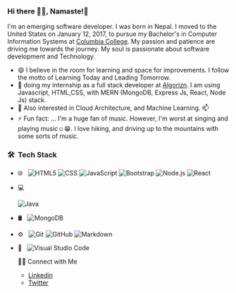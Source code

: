 ### Hi there 👋😀, Namaste!🙏

I'm an emerging software developer. I was born in Nepal.  I moved to the United States on January 12,  2017, to pursue my Bachelor's in Computer Information Systems at [Columbia College](https://www.ccis.edu). My passion and patience are driving me towards the journey. My soul is passionate about software development and Technology.

- 😄 I believe in the room for learning and space for improvements. I follow the motto of Learning Today and Leading Tomorrow.
- 🌱 doing my internship as a full stack developer at [Algorizn](https://www.algorizin.com). I am using Javascript, HTML,CSS,  with MERN (MongoDB, Express Js, React, Node Js) stack.
- 🤔 Also interested in Cloud Architecture, and Machine Learning.
📫 
- ⚡ Fun fact: ... I'm a huge fan of music. However, I'm worst at singing and playing music☺️😁. I love hiking, and driving up to the mountains with some sorts of music.

<h3> 🛠 &nbsp;Tech Stack</h3>
 
- 🌐 &nbsp;
  ![HTML5](https://img.shields.io/badge/-HTML5-333333?style=flat&logo=HTML5)
  ![CSS](https://img.shields.io/badge/-CSS-333333?style=flat&logo=CSS3&logoColor=1572B6)
  ![JavaScript](https://img.shields.io/badge/-JavaScript-333333?style=flat&logo=javascript)
  ![Bootstrap](https://img.shields.io/badge/-Bootstrap-333333?style=flat&logo=bootstrap&logoColor=563D7C)
  ![Node.js](https://img.shields.io/badge/-Node.js-333333?style=flat&logo=node.js)
  ![React](https://img.shields.io/badge/-React-333333?style=flat&logo=react)
- 💻 &nbsp;
 
  ![Java](https://img.shields.io/badge/-Java-333333?style=flat&logo=Java&logoColor=007396)
 

- 🛢 &nbsp;
  ![MongoDB](https://img.shields.io/badge/-MongoDB-333333?style=flat&logo=mongodb)
- ⚙️ &nbsp;
  ![Git](https://img.shields.io/badge/-Git-333333?style=flat&logo=git)
  ![GitHub](https://img.shields.io/badge/-GitHub-333333?style=flat&logo=github)
  ![Markdown](https://img.shields.io/badge/-Markdown-333333?style=flat&logo=markdown)
- 🔧 &nbsp;
  ![Visual Studio Code](https://img.shields.io/badge/-Visual%20Studio%20Code-333333?style=flat&logo=visual-studio-code&logoColor=007ACC)
  
  🤝🏻 Connect with Me 
  - [Linkedin](https://www.linkedin.com/in/bikram-rumba/) 
  - [Twitter](https://twitter.com/rumbikram1231)


<!--
**BikramRumba/BikramRumba** is a ✨ _special_ ✨ repository because its `README.md` (this file) appears on your GitHub profile.

Here are some ideas to get you started:

- 🔭 I’m currently working on ...Algorizin
- 🌱 I’m currently learning ...Full Stack Developement
- 👯 I’m looking to collaborate on ...
- 🤔 I’m looking for help with ...
- 💬 Ask me about ...
- 📫 How to reach me: ...
- 😄 Pronouns: ...
- ⚡ Fun fact: ...
-->
